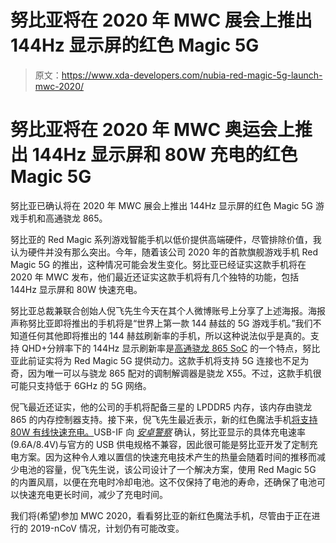 # 努比亚将在 2020 年 MWC 展会上推出 144Hz 显示屏的红色 Magic 5G

> 原文：<https://www.xda-developers.com/nubia-red-magic-5g-launch-mwc-2020/>

# 努比亚将在 2020 年 MWC 奥运会上推出 144Hz 显示屏和 80W 充电的红色 Magic 5G

努比亚已确认将在 2020 年 MWC 展会上推出 144Hz 显示屏的红色 Magic 5G 游戏手机和高通骁龙 865。

努比亚的 Red Magic 系列游戏智能手机以低价提供高端硬件，尽管排除价值，我认为硬件并没有那么突出。今年，随着该公司 2020 年的首款旗舰游戏手机 Red Magic 5G 的推出，这种情况可能会发生变化。努比亚已经证实这款手机将在 2020 年 MWC 发布，他们最近还证实这款手机将有几个独特的功能，包括 144Hz 显示屏和 80W 快速充电。

努比亚总裁兼联合创始人倪飞先生今天在其个人微博账号上分享了上述海报。海报声称努比亚即将推出的手机将是“世界上第一款 144 赫兹的 5G 游戏手机。”我们不知道任何其他即将推出的 144 赫兹刷新率的手机，所以这种说法似乎是真的。支持 QHD+分辨率下的 144Hz 显示刷新率是[高通骁龙 865 SoC](https://www.xda-developers.com/qualcomm-snapdragon-865-processor-specifications-features/) 的一个特点，努比亚此前证实将为 Red Magic 5G 提供动力。这款手机将支持 5G 连接也不足为奇，因为唯一可以与骁龙 865 配对的调制解调器是骁龙 X55。不过，这款手机很可能只支持低于 6GHz 的 5G 网络。

倪飞最近还证实，他的公司的手机将配备三星的 LPDDR5 内存，该内存由骁龙 865 的内存控制器支持。接下来，倪飞先生最近表示，新的红色魔法手机[将支持 80W 有线快速充电。](https://www.xda-developers.com/nubia-red-magic-gaming-phone-80w-fast-charging/)USB-IF 向 *[安卓警察](https://www.androidpolice.com/2020/01/31/nubia-teases-crazy-powerful-80w-charging-in-upcoming-phone-though-it-raises-a-few-questions/#1)* 确认，努比亚显示的具体充电速率(9.6A/8.4V)与官方的 USB 供电规格不兼容，因此很可能是努比亚开发了定制充电方案。因为这种令人难以置信的快速充电技术产生的热量会随着时间的推移而减少电池的容量，倪飞先生说，该公司设计了一个解决方案，使用 Red Magic 5G 的内置风扇，以便在充电时冷却电池。这不仅保持了电池的寿命，还确保了电池可以快速充电更长时间，减少了充电时间。

我们将(希望)参加 MWC 2020，看看努比亚的新红色魔法手机，尽管由于正在进行的 2019-nCoV 情况，计划仍有可能改变。